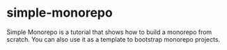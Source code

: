 # simple-monorepo
Simple Monorepo is a tutorial that shows how to build a monorepo from scratch. You can also use it as a template to bootstrap monorepo projects.
